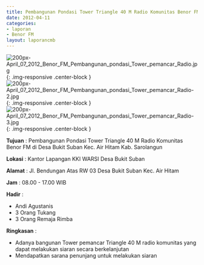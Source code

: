 ```yaml
---
title: Pembangunan Pondasi Tower Triangle 40 M Radio Komunitas Benor FM di Desa Bukit Suban Kec. Air Hitam Kab. Sarolangun
date: 2012-04-11
categories:
- laporan
- Benor FM
layout: laporancmb
---
```


![200px-April_07_2012_Benor_FM_Pembangunan_pondasi_Tower_pemancar_Radio.jpg](/uploads/2200px-April_07_2012_Benor_FM_Pembangunan_pondasi_Tower_pemancar_Radio.jpg){: .img-responsive .center-block }
![200px-April_07_2012_Benor_FM_Pembangunan_pondasi_Tower_pemancar_Radio-2.jpg](/uploads/200px-April_07_2012_Benor_FM_Pembangunan_pondasi_Tower_pemancar_Radio-2.jpg){: .img-responsive .center-block }
![200px-April_07_2012_Benor_FM_Pembangunan_pondasi_Tower_pemancar_Radio-3.jpg](/uploads/200px-April_07_2012_Benor_FM_Pembangunan_pondasi_Tower_pemancar_Radio-3.jpg){: .img-responsive .center-block }

**Tujuan** : Pembangunan Pondasi Tower Triangle 40 M Radio Komunitas Benor FM di Desa Bukit Suban Kec. Air Hitam Kab. Sarolangun

**Lokasi** : Kantor Lapangan KKI WARSI Desa Bukit Suban

**Alamat** : Jl. Bendungan Atas RW 03 Desa Bukit Suban Kec. Air Hitam

**Jam** : 08.00 - 17.00 WIB

**Hadir** : 
* Andi Agustanis
* 3 Orang Tukang
* 3 Orang Remaja Rimba

**Ringkasan** : 
*	Adanya bangunan Tower pemancar Triangle 40 M radio komunitas yang dapat melakukan siaran secara berkelanjutan
*	Mendapatkan sarana penunjang untuk melakukan siaran


